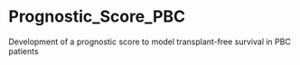 # Prognostic_Score_PBC
Development of a prognostic score to model transplant-free survival in PBC patients

